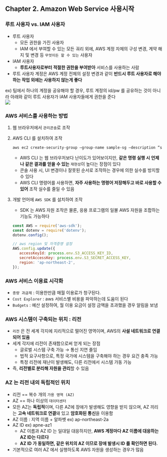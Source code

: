 ## Chapter 2. Amazon Web Service 사용시작
### 루트 사용자 vs. IAM 사용자

- 루트 사용자
    - 모든 권한을 가진 사용자
    - IAM 에서 부여할 수 있는 모든 궈리 외에, AWS 계정 자체의 구성 변경, 계약 해지 및 변경 등 `무엇이든 할 수 있는` 사용자
- IAM 사용자
    - **루트사용자로부터 적절한 권한을 부여받아** 서비스를 사용하는 사람
- 루트 사용자 계정은 AWS 계정 전체의 설정 변경과 같이 **반드시 루트 사용자로 해야 하는 작업 외에는 사용하지 않는게 좋다**

ex) 팀에서 하나의 계정을 공유해야 할 경우, 루트 계정의 id/pw 를 공유하는 것이 아니라 아래와 같이 루트 사용자가 IAM 사용자들에게 권한을 준다
<br>
![](https://file.notion.so/f/f/3db2c1d3-d28f-483a-adc8-ee8abc696878/29b421b0-a8e0-4671-ab6d-f39ef03d6ccb/Untitled.png?id=20ab57e9-a93f-4956-bfec-51bbcf9cc211&table=block&spaceId=3db2c1d3-d28f-483a-adc8-ee8abc696878&expirationTimestamp=1695477600000&signature=ziVIIYAa1XtU_XdliRhMhAHpohsKU0o1YJyuUoG_t10&downloadName=Untitled.png)

### AWS 서비스를 사용하는 방법

1. 웹 브라우저에서 `관리콘솔`로 조작
2. AWS CLI 를 설치하여 조작
    
    ```bash
    aws ec2 create-security-group —group-name sample-sg —description “sample sg”
    ```
    
    - AWS CLI 는 웹 브라우저보다 난이도가 있어보이지만, **같은 명령 실행 시 언제나 같은 결과를 얻을 수 있는** `재현성`이 높다는 장점이 있다
    - 콘솔 사용 시, UI 변경이나 잘못된 순서로 조작하는 경우에 의한 실수를 방지할 수 있다
    - AWS CLI 명령어를 사용하면, **자주 사용하는 명령어 저장해두고 바로 사용할 수 있어** 조작 실수를 줄일 수 있음
3. 개발 언어에 `AWS SDK` 를 설치하여 조작
    - SDK 는 AWS 자원 조작은 물론, 응용 프로그램의 일불 AWS 자원을 조합하는 기능도 가능하다
    
    ```jsx
    const AWS = require('aws-sdk');
    const dotenv = require('dotenv');
    dotenv.config();
    
    // aws region 및 자격증명 설정
    AWS.config.update({
       accessKeyId: process.env.S3_ACCESS_KEY_ID,
       secretAccessKey: process.env.S3_SECRET_ACCESS_KEY,
       region: 'ap-northeast-2',
    });
    ```
    
### AWS 서비스 이용료 시각화

- `종량 과금제` : 이용한만큼 매월 이용료가 청구된다.
- `Cost Explorer` : aws 서비스별 비용을 파악하는데 도움이 된다
- `Budgets` : 예산 설정하여, 월 이용 요금이 설정 금액을 초과했을 경우 알림을 보냄

### AWS 시스템이 구축되는 위치 : 리전

- `리전` 은 전 세계 각지에 지리적으로 떨어진 영역이며, AWS의 **사설 네트워크로 연결되어 있음**
- 세계 각지에 리전이 존재함으로써 얻게 되는 장점
    - 글로벌 시스템 구축 가능 → 통신 지연 줄임
    - 법적 요구사항으로, 특정 국가에 시스템을 구축해야 하는 경우 요건 충족 가능
    - 특정 리전에 재난이 발생해도, 다른 리전에서 시스템 가동 가능
- 즉, **리전별로 분리해 자원을 관리**할 수 있음

### AZ 는 리전 내의 독립적인 위치

- 리전 == 복수 개의 `가용 영역 (AZ)`
- AZ == 하나 이상의 `데이터센터`
- 모든 AZ는 **독립적**이며, 다른 AZ에 장애가 발생해도 영향을 받지 않으며, AZ 끼리는 **고속 네트워크로 연결**돼 있고 **암호화된 통신**을 이용함
- AZ 이름 : 지역 이름 + 알파벳   ex) ap-northeast-2a
- AZ ID          ex) apne-az1
    - AZ 이름과 AZ ID 는 일대일 대응하지만, **AWS 계정마다 AZ 이름에 대응하는 AZ ID는 다르다**
    - **AZ ID 가 동일하면, 같은 위치의 AZ 이므로 장애 발생시 ID 를 확인하면 된다.**
- 기본적으로 여러 AZ 에서 실행하도록 AWS 자원을 생성하는 경우가 많음
